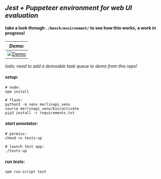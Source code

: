 
## *Jest + Puppeteer environment for web UI evaluation*

#### take a look through `./bench/environment/` to see how this works, a work in progress!

| ***Demo:*** |
|---|
| [![Demo](https://img.youtube.com/vi/E1WcZ2yOC10/0.jpg)](https://www.youtube.com/watch?v=E1WcZ2yOC10) |

*todo: need to add a demoable task queue to demo from this repo!*

#### *setup:*
```
# node:
npm install

# flask:
python3 -m venv merlinapi_venv
source merlinapi_venv/bin/activate
pip3 install -r requirements.txt  
```

#### *start annotator:*
```
# permiss:
chmod +x tests-up

# launch test app:
./tests-up
```

#### *run tests:*
```
npm run-script test
```
